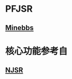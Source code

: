 # PFJSR
## [Minebbs](https://www.minebbs.com/resources/2105/)

# 核心功能参考自
## [NJSR](https://github.com/zhkj-liuxiaohua/BDSJSR2)
